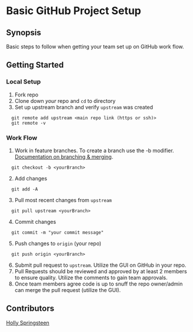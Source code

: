 # Basic GitHub Project Setup

## Synopsis

Basic steps to follow when getting your team set up on GitHub work flow.

## Getting Started

### Local Setup

1. Fork repo
2. Clone down _your_ repo and `cd` to directory
3. Set up upstream branch and verify `upstream` was created
```
  git remote add upstream <main repo link (https or ssh)>
  git remote -v
```

### Work Flow

1. Work in feature branches. To create a branch use the -b modifier. [Documentation on branching & merging](https://git-scm.com/book/en/v2/Git-Branching-Basic-Branching-and-Merging).
```
  git checkout -b <yourBranch>
```
2. Add changes
```
  git add -A
```
3. Pull most recent changes from `upstream`
```
  git pull upstream <yourBranch>
```
4. Commit changes
```
  git commit -m "your commit message"
```
5. Push changes to `origin` (your repo)
```
  git push origin <yourBranch>
```
6. Submit pull request to `upstream`. Utilize the GUI on GitHub in your repo.
7. Pull Requests should be reviewed and approved by at least 2 members to ensure quality. Utilize the comments to gain team approvals.
8. Once team members agree code is up to snuff the repo owner/admin can merge the pull request (utilize the GUI).

## Contributors

[Holly Springsteen](https://github.com/badwolf7)